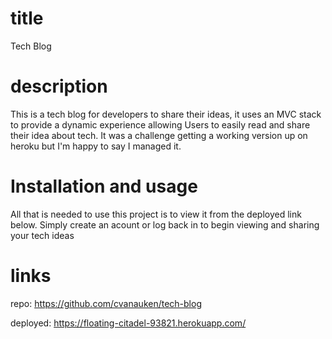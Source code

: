 # title

Tech Blog

# description

This is a tech blog for developers to share their ideas, it uses an MVC stack to provide a dynamic experience allowing Users to easily read and share their idea about tech.
It was a challenge getting a working version up on heroku but I'm happy to say I managed it.

# Installation and usage

All that is needed to use this project is to view it from the deployed link below. Simply create an acount or log back in to begin viewing and sharing your tech ideas

# links

repo: https://github.com/cvanauken/tech-blog

deployed: https://floating-citadel-93821.herokuapp.com/
